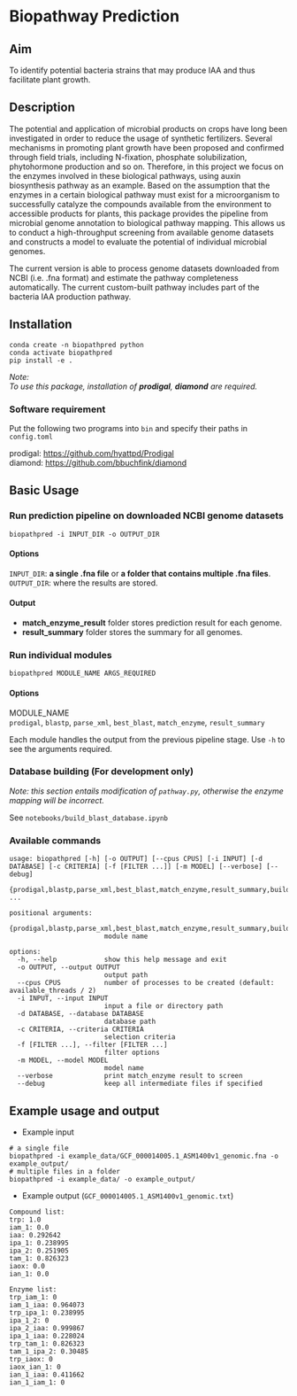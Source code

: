 # Biopathway Prediction

## Aim
To identify potential bacteria strains that may produce IAA and thus facilitate plant growth.

## Description
The potential and application of microbial products on crops have long been investigated in order to reduce the usage of synthetic fertilizers. Several mechanisms in promoting plant growth have been proposed and confirmed through field trials, including N-fixation, phosphate solubilization, phytohormone production and so on. Therefore, in this project we focus on the enzymes involved in these biological pathways, using auxin biosynthesis pathway as an example. Based on the assumption that the enzymes in a certain biological pathway must exist for a microorganism to successfully catalyze the compounds available from the environment to accessible products for plants, this package provides the pipeline from microbial genome annotation to biological pathway mapping. This allows us to conduct a high-throughput screening from available genome datasets and constructs a model to evaluate the potential of individual microbial genomes. 

The current version is able to process genome datasets downloaded from NCBI (i.e. .fna format) and estimate the pathway completeness automatically. The current custom-built pathway includes part of the bacteria IAA production pathway.

## Installation
```
conda create -n biopathpred python
conda activate biopathpred
pip install -e .
```
*Note:*  
*To use this package, installation of **prodigal**, **diamond** are required.*

### Software requirement
Put the following two programs into `bin` and specify their paths in `config.toml`

prodigal: <https://github.com/hyattpd/Prodigal> \
diamond: <https://github.com/bbuchfink/diamond>  


## Basic Usage
### Run prediction pipeline on downloaded NCBI genome datasets
```
biopathpred -i INPUT_DIR -o OUTPUT_DIR
```
#### Options
`INPUT_DIR`: **a single .fna file** or **a folder that contains multiple .fna files**.
`OUTPUT_DIR`: where the results are stored. 
#### Output
- **match_enzyme_result** folder stores prediction result for each genome. 
- **result_summary** folder stores the summary for all genomes.   


### Run individual modules
```
biopathpred MODULE_NAME ARGS_REQUIRED
```
#### Options
MODULE_NAME  
`prodigal`, `blastp`, `parse_xml`, `best_blast`, `match_enzyme`, `result_summary`

Each module handles the output from the previous pipeline stage. Use `-h` to see the arguments required.


### Database building (For development only)
*Note: this section entails modification of `pathway.py`, otherwise the enzyme mapping will be incorrect.* 

See `notebooks/build_blast_database.ipynb`


### Available commands

```
usage: biopathpred [-h] [-o OUTPUT] [--cpus CPUS] [-i INPUT] [-d DATABASE] [-c CRITERIA] [-f [FILTER ...]] [-m MODEL] [--verbose] [--debug]
                   {prodigal,blastp,parse_xml,best_blast,match_enzyme,result_summary,build_db} ...

positional arguments:
  {prodigal,blastp,parse_xml,best_blast,match_enzyme,result_summary,build_db}
                        module name

options:
  -h, --help            show this help message and exit
  -o OUTPUT, --output OUTPUT
                        output path
  --cpus CPUS           number of processes to be created (default: available_threads / 2)
  -i INPUT, --input INPUT
                        input a file or directory path
  -d DATABASE, --database DATABASE
                        database path
  -c CRITERIA, --criteria CRITERIA
                        selection criteria
  -f [FILTER ...], --filter [FILTER ...]
                        filter options
  -m MODEL, --model MODEL
                        model name
  --verbose             print match_enzyme result to screen
  --debug               keep all intermediate files if specified
```

## Example usage and output
- Example input
```
# a single file
biopathpred -i example_data/GCF_000014005.1_ASM1400v1_genomic.fna -o example_output/
# multiple files in a folder
biopathpred -i example_data/ -o example_output/
```
- Example output (`GCF_000014005.1_ASM1400v1_genomic.txt`)
```
Compound list:
trp: 1.0
iam_1: 0.0
iaa: 0.292642
ipa_1: 0.238995
ipa_2: 0.251905
tam_1: 0.826323
iaox: 0.0
ian_1: 0.0

Enzyme list:
trp_iam_1: 0
iam_1_iaa: 0.964073
trp_ipa_1: 0.238995
ipa_1_2: 0
ipa_2_iaa: 0.999867
ipa_1_iaa: 0.228024
trp_tam_1: 0.826323
tam_1_ipa_2: 0.30485
trp_iaox: 0
iaox_ian_1: 0
ian_1_iaa: 0.411662
ian_1_iam_1: 0
```

